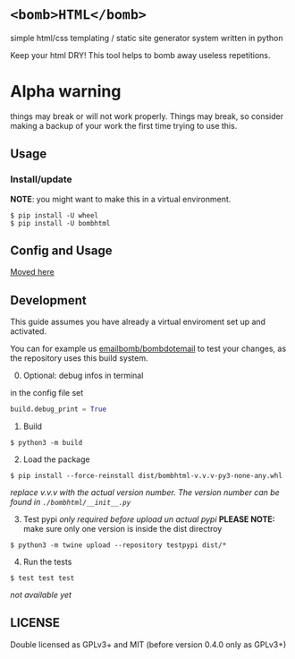# `<bomb>HTML</bomb>`

simple html/css templating / static site generator system written in python

Keep your html DRY! This tool helps to bomb away useless repetitions.

# Alpha warning

things may break or will not work properly. Things may break, so consider making a backup of your work the first time trying to use this.

## Usage

### Install/update

**NOTE**: you might want to make this in a virtual environment.
```shell
$ pip install -U wheel
$ pip install -U bombhtml
```

## Config and Usage

[Moved here](https://codeberg.org/emailbomb/bombhtml/src/branch/main/CONFIGURING.md)

## Development

This guide assumes you have already a virtual enviroment set up and activated.

You can for example us [emailbomb/bombdotemail](https://codeberg.org/emailbomb/bombdotemail) to test your changes, as the repository uses this build system.

0. Optional: debug infos in terminal

in the config file set
```python
build.debug_print = True
```

1. Build
```shell
$ python3 -m build
```

2. Load the package
```shell
$ pip install --force-reinstall dist/bombhtml-v.v.v-py3-none-any.whl
```
*replace v.v.v with the actual version number. The version number can be found in `./bombhtml/__init__.py`*

3. Test pypi *only required before upload un actual pypi* **PLEASE NOTE:** make sure only one version is inside the dist directroy
```shell
$ python3 -m twine upload --repository testpypi dist/*
```

4. Run the tests
```shell
$ test test test
``` 
*not available yet*

## LICENSE

Double licensed as GPLv3+ and MIT (before version 0.4.0 only as GPLv3+)
